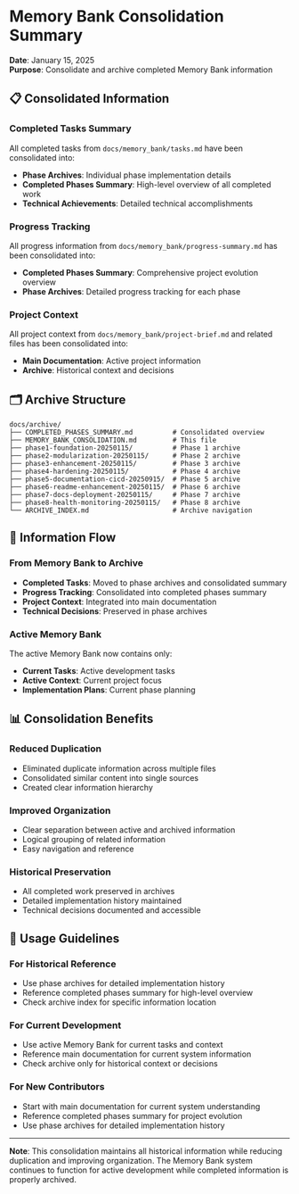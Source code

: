 # Memory Bank Consolidation Summary

**Date**: January 15, 2025  
**Purpose**: Consolidate and archive completed Memory Bank information

## 📋 Consolidated Information

### Completed Tasks Summary
All completed tasks from `docs/memory_bank/tasks.md` have been consolidated into:
- **Phase Archives**: Individual phase implementation details
- **Completed Phases Summary**: High-level overview of all completed work
- **Technical Achievements**: Detailed technical accomplishments

### Progress Tracking
All progress information from `docs/memory_bank/progress-summary.md` has been consolidated into:
- **Completed Phases Summary**: Comprehensive project evolution overview
- **Phase Archives**: Detailed progress tracking for each phase

### Project Context
All project context from `docs/memory_bank/project-brief.md` and related files has been consolidated into:
- **Main Documentation**: Active project information
- **Archive**: Historical context and decisions

## 🗂️ Archive Structure

```
docs/archive/
├── COMPLETED_PHASES_SUMMARY.md          # Consolidated overview
├── MEMORY_BANK_CONSOLIDATION.md         # This file
├── phase1-foundation-20250115/          # Phase 1 archive
├── phase2-modularization-20250115/      # Phase 2 archive
├── phase3-enhancement-20250115/         # Phase 3 archive
├── phase4-hardening-20250115/           # Phase 4 archive
├── phase5-documentation-cicd-20250915/  # Phase 5 archive
├── phase6-readme-enhancement-20250115/  # Phase 6 archive
├── phase7-docs-deployment-20250115/     # Phase 7 archive
├── phase8-health-monitoring-20250115/   # Phase 8 archive
└── ARCHIVE_INDEX.md                     # Archive navigation
```

## 🔄 Information Flow

### From Memory Bank to Archive
- **Completed Tasks**: Moved to phase archives and consolidated summary
- **Progress Tracking**: Consolidated into completed phases summary
- **Project Context**: Integrated into main documentation
- **Technical Decisions**: Preserved in phase archives

### Active Memory Bank
The active Memory Bank now contains only:
- **Current Tasks**: Active development tasks
- **Active Context**: Current project focus
- **Implementation Plans**: Current phase planning

## 📊 Consolidation Benefits

### Reduced Duplication
- Eliminated duplicate information across multiple files
- Consolidated similar content into single sources
- Created clear information hierarchy

### Improved Organization
- Clear separation between active and archived information
- Logical grouping of related information
- Easy navigation and reference

### Historical Preservation
- All completed work preserved in archives
- Detailed implementation history maintained
- Technical decisions documented and accessible

## 🎯 Usage Guidelines

### For Historical Reference
- Use phase archives for detailed implementation history
- Reference completed phases summary for high-level overview
- Check archive index for specific information location

### For Current Development
- Use active Memory Bank for current tasks and context
- Reference main documentation for current system information
- Check archive only for historical context or decisions

### For New Contributors
- Start with main documentation for current system understanding
- Reference completed phases summary for project evolution
- Use phase archives for detailed implementation history

---

**Note**: This consolidation maintains all historical information while reducing duplication and improving organization. The Memory Bank system continues to function for active development while completed information is properly archived.
